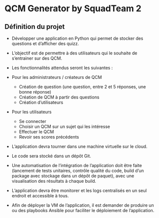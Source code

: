 # QCM Generator by SquadTeam 2

## Définition du projet

* Développer une application en Python qui permet de stocker des questions et d’afficher des quizz. 
* L’objectif est de permettre à des utilisateurs qui le souhaite de s’entrainer sur des QCM. 

* Les fonctionnalités attendus seront les suivantes :

* Pour les administrateurs / créateurs de QCM
    * Création de question (une question, entre 2 et 5 réponses, une bonne réponse)
    * Création de QCM à partir des questions
    * Création d’utilisateurs

* Pour les utilisateurs
    * Se connecter
    * Choisir un QCM sur un sujet qui les intéresse
    * Effectuer le QCM
    * Revoir ses scores précédents

* L’application devra tourner dans une machine virtuelle sur le cloud. 
* Le code sera stocké dans un dépôt Git. 
* Une automatisation de l’intégration de l’application doit être faite (lancement de tests unitaires, contrôle qualité du code, build d’un package avec stockage dans un dépôt de paquet), avec une visualisation des résultats à chaque build.
* L’application devra être monitorer et les logs centralisés en un seul endroit et accessible à tous.
* Afin de déployer la VM de l’application, il est demander de produire un ou des playbooks Ansible pour faciliter le déploiement de l’application.
